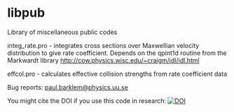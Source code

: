 # libpub

Library of miscellaneous public codes

integ_rate.pro - integrates cross sections over Maxwellian velocity distribution to give rate coefficient.  Depends on the qpint1d routine from the Markwardt library http://cow.physics.wisc.edu/~craigm/idl/idl.html

effcol.pro - calculates effective collision strengths from rate coefficient data

Bug reports: paul.barklem@physics.uu.se

You might cite the DOI if you use this code in research:
[![DOI](https://zenodo.org/badge/21607/barklem/libpub.svg)](https://zenodo.org/badge/latestdoi/21607/barklem/libpub)


